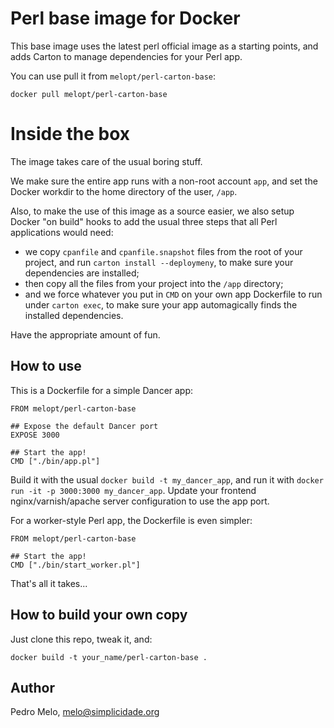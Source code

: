 # Perl base image for Docker #

This base image uses the latest perl official image as a starting
points, and adds Carton to manage dependencies for your Perl app.

You can use pull it from `melopt/perl-carton-base`:

    docker pull melopt/perl-carton-base


# Inside the box #

The image takes care of the usual boring stuff.

We make sure the entire app runs with a non-root account `app`, and set
the Docker workdir to the home directory of the user, `/app`.

Also, to make the use of this image as a source easier, we also setup
Docker "on build" hooks to add the usual three steps that all Perl
applications would need:

* we copy `cpanfile` and `cpanfile.snapshot` files from the root of your
  project, and run `carton install --deploymeny`, to make sure your
  dependencies are installed;
* then copy all the files from your project into the `/app` directory;
* and we force whatever you put in `CMD` on your own app Dockerfile to
  run under `carton exec`, to make sure your app automagically finds the
  installed dependencies.

Have the appropriate amount of fun.


## How to use ##

This is a Dockerfile for a simple Dancer app:

    FROM melopt/perl-carton-base

    ## Expose the default Dancer port
    EXPOSE 3000

    ## Start the app!
    CMD ["./bin/app.pl"]

Build it with the usual `docker build -t my_dancer_app`, and run it with
`docker run -it -p 3000:3000 my_dancer_app`. Update your frontend
nginx/varnish/apache server configuration to use the app port.

For a worker-style Perl app, the Dockerfile is even simpler:

    FROM melopt/perl-carton-base

    ## Start the app!
    CMD ["./bin/start_worker.pl"]

That's all it takes...


## How to build your own copy ##

Just clone this repo, tweak it, and:

    docker build -t your_name/perl-carton-base .


## Author

Pedro Melo, <melo@simplicidade.org>

